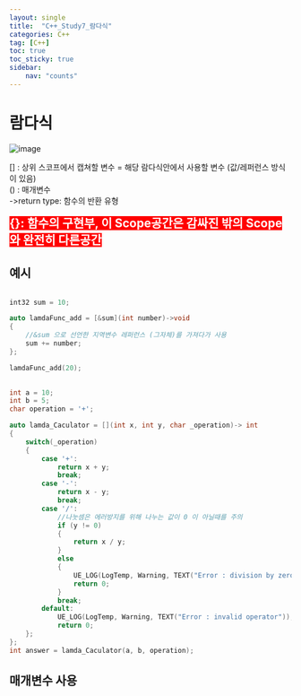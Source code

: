 ```yaml
---
layout: single
title:  "C++_Study7_람다식"
categories: C++
tag: [C++]
toc: true
toc_sticky: true
sidebar:
    nav: "counts"
---
```


# 람다식

![image](https://github.com/silverlnng/DatastructureStudy/assets/112385982/37b20cf9-96c6-4831-b2b8-7cf53af8f717)

[] : 상위 스코프에서 캡쳐할 변수 = 해당 람다식안에서 사용할 변수 (값/레퍼런스 방식이 있음)    
() : 매개변수   
->return type: 함수의 반환 유형   

<b><span style="color:white; background-color:red; font-size:150%">{}: 함수의 구현부, 이 Scope공간은 감싸진 밖의 Scope와 완전히 다른공간</span></b>  

## 예시
   

```cpp    

int32 sum = 10;   

auto lamdaFunc_add = [&sum](int number)->void
{
    //&sum 으로 선언한 지역변수 레퍼런스 (그자체)를 가져다가 사용
    sum += number;
};   

lamdaFunc_add(20);
 
``` 


   
    
```cpp
int a = 10;
int b = 5;
char operation = '+';

auto lamda_Caculator = [](int x, int y, char _operation)-> int 
{
	switch(_operation)
	{
		case '+':
			return x + y;
			break;   
		case '-':
			return x - y;
			break;   
		case '/':
			//나눗셈은 에러방지를 위해 나누는 값이 0 이 아닐때를 주의
			if (y != 0)
			{
				return x / y;
			}
			else
			{
				UE_LOG(LogTemp, Warning, TEXT("Error : division by zero"));
				return 0;
			}
			break;   
		default:
			UE_LOG(LogTemp, Warning, TEXT("Error : invalid operator"));
			return 0;   
	};
};   
int answer = lamda_Caculator(a, b, operation);

```    
## 매개변수 사용

